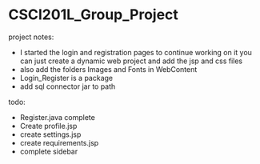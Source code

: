 # CSCI201L_Group_Project
project notes:
- I started the login and registration pages to continue working on it you can just create a dynamic web project and add the jsp and css files
- also add the folders Images and Fonts in WebContent
- Login_Register is a package
- add sql connector jar to path

todo:
- Register.java complete
- Create profile.jsp
- create settings.jsp
- create requirements.jsp
- complete sidebar
  
